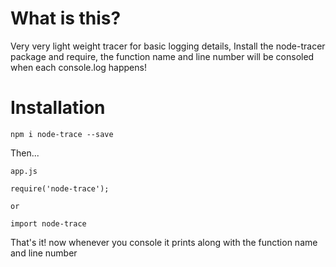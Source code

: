 # What is this?

Very very light weight tracer for basic logging details, Install the node-tracer package and require, the function name and line number will be consoled when each console.log happens!

# Installation

`npm i node-trace --save`

Then...

`app.js`
```
require('node-trace');

or

import node-trace

```

That's it! now whenever you console it prints along with the function name and line number